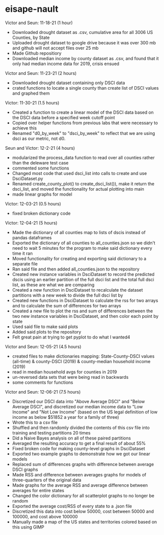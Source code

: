 # eisape-nault

Victor and Seun: 11-18-21 (1 hour)
- Downloaded drought dataset as .csv, cumulative area for all 3006 US Counties, by State
- Uploaded drought dataset to google drive because it was over 300 mb and github will not accept files over 25 mb
- Made Github repositiory
- Downloaded median income by county dataset as .csv, and found that it only had median income data for 2019, crisis ensued

Victor and Seun: 11-23-21 (2 hours)
- Downloaded drought dataset containing only DSCI data
- crated functions to locate a single county than create list of DSCI values and graphed them

Victor: 11-30-21 (1.5 hours)
- Created a function to create a linear model of the DSCI data based on the DSCI data before a specified week cutoff point
- Copied over helper functions from previous labs that were necessary to achieve this
- Renamed "d0_by_week" to "dsci_by_week" to reflect that we are using dsci as our metric, not d0.

Seun and Victor: 12-2-21 (4 hours)
- modularized the process_data function to read over all counties rather than the deleware test case
- commented some functions
- Changed most code that used dsci_list into calls to create and use DsciDataset.py
- Renamed create_county_plot() to create_dsci_list()), make it return the dsci_list, and moved the functionality for actual plotting into main
- made linear graphs for model

Victor: 12-03-21 (0.5 hours)
- fixed broken dictionary code

Victor: 12-04-21 (5 hours)
- Made the dictionary of all counties map to lists of dscis instead of pandas dataframes
- Exported the dictionary of all counties to all_counties.json so we didn't need to wait 5 minutes for the program to make said dictionary every time it ran
- Moved functionality for creating and exporting said dictionary to a separate file
- Ran said file and then added all_counties.json to the repository
- Created new instance variables in DsciDataset to record the predicted dscis using an earlier partition of the full dsci list and the total full dsci list, as these are what we are comparing
- Created a new function in DsciDataset to recalculate the dataset partitions with a new week to divide the full dsci list by
- Created new functions in DsciDataset to calculate the rss for two arrays and to calculate the sum of differences for two arrays
- Created a new file to plot the rss and sum of differences between the two new instance variables in DsciDataset, and then color each point by state
- Used said file to make said plots
- Added said plots to the repository
- Felt great pain at trying to get pyplot to do what I wanted4

Victor and Seun: 12-05-21 (4.5 hours)
- created files to make dictionaries mapping: State-County-DSCI values (all-time) & county-DSCI (2019) & county-median household income (2019)
- read in median household avgs for counties in 2019  
- un-reversed data sets that were being read in backwards
- some comments for functions

Victor and Seun: 12-06-21 (7.5 hours)
- Discretized our DSCI data into "Above Average DSCI" and "Below Average DSCI", and discretized our median income data to "Low Income" and "Not Low Income" (based on the US legal definition of low income as below $51852 a year for a family of three)
- Wrote this to a csv file
- Shuffled and then randomly divided the contents of this csv file into training and testing partitions 20 times
- Did a Naive Bayes analysis on all of these paired partitions
- Averaged the resulting accuracy to get a final result of about 55%
- Fixed broken code for making county-level graphs in DsciDataset
- Exported two example graphs to demonstrate how we got our linear models
- Replaced sum of differences graphs with difference between average DSCI graphs
- Made RSS and difference between averages graphs for models of three-quarters of the original data
- Made graphs for the average RSS and average difference between averages for entire states
- Changed the color dictionary for all scatterplot graphs to no longer be random
- Exported the average cost/RSS of every state to a .json file
- Discretized this data into cost below 50000, cost between 50000 and 100000, and cost above 100000
- Manually made a map of the US states and territories colored based on this using GIMP
